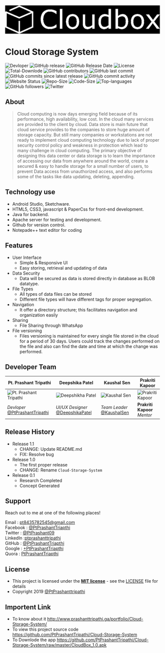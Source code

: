 ![Cloud Storage System](https://raw.githubusercontent.com/PtPrashantTripathi/Cloud-Storage-System/master/Server%20Source%20Code/assets/img/Cloudbox.png)

# Cloud Storage System
![Devloper](https://img.shields.io/badge/Devloper-Pt.%20Prashant%20Tripathi-Success.svg)
![GitHub release](https://img.shields.io/github/release/PtPrashantTripathi/Cloud-Storage-System.svg)
![GitHub Release Date](https://img.shields.io/github/release-date/PtPrashantTripathi/Cloud-Storage-System.svg)
![License](https://img.shields.io/github/license/PtPrashantTripathi/Cloud-Storage-System.svg)
![Total-Downlode](https://img.shields.io/github/downloads/PtPrashantTripathi/Cloud-Storage-System/total.svg)
![GitHub contributors](https://img.shields.io/github/contributors/PtPrashantTripathi/Cloud-Storage-System.svg?color=0&logo=git&logoColor=orange)
![GitHub last commit](https://img.shields.io/github/last-commit/PtPrashantTripathi/Cloud-Storage-System.svg)
![GitHub commits since latest release](https://img.shields.io/github/commits-since/PtPrashantTripathi/Cloud-Storage-System/v2.0.svg)
![GitHub commit activity](https://img.shields.io/github/commit-activity/w/PtPrashantTripathi/Cloud-Storage-System.svg)
![Website Status](https://img.shields.io/website/http/Prashanttripathi.ga.svg?down_message=Down&up_message=Online)
![Repo-Size](https://img.shields.io/github/repo-size/PtPrashantTripathi/Cloud-Storage-System.svg)
![Code-Size](https://img.shields.io/github/languages/code-size/PtPrashantTripathi/Cloud-Storage-System.svg)
![Top-languages](https://img.shields.io/github/languages/top/PtPrashantTripathi/Cloud-Storage-System.svg?color=Blue&logo=java)
![GitHub followers](https://img.shields.io/github/followers/PtPrashantTripathi.svg?label=%20%40PtPrashantTripathi&logo=github)
![Twitter](https://img.shields.io/twitter/follow/PtPrashant09.svg?label=%20%40PtPrashant09&logo=twitter)

## About

>Cloud computing is now days emerging field because of its performance, high availability, low cost. In the cloud many services are provided to the client by cloud. Data store is main future that cloud service provides to the companies to store huge amount of storage capacity. But still many companies or workstations are not ready to implement cloud computing technology due to lack of proper security control policy and weakness in protection which lead to many challenge in cloud computing. The primary objective of designing this data center or data storage is to learn the importance of accessing our data from anywhere around the world, create a secured & easy to handle storage for a small number of users, to prevent Data access from unauthorized access, and also performs some of the tasks like data updating, deleting, appending.   

## Technology use

- Android Studio, Sketchware.
- HTML5, CSS3, javascript & PaperCss for front-end development.
- Java for backend.
- Apache server for testing and development.
- Github for version control.
- Notepade++ text editor for coding

## Features

- User Interface 
   - Simple & Responsive UI
   - Easy storing, retrieval and updating of data   
- Data Security 
   - Data will be secured as data is stored directly in database as BLOB datatype.  
- File Types 
   - All types of data files can be stored  
   - Different file types will have different tags for proper segregation.  
- Navigation  
   - It offer a directory structure; this facilitates navigation and organization easily  
- Sharing 
   - File Sharing through WhatsApp  
- File versioning 
   - Files versioning is maintained for every single file stored in the cloud for a period of 30 days. Users could track the changes performed on the file and also can find the date and time at which the change was performed.

## Developer Team 

|Pt. Prashant Tripathi|Deepshika Patel|Kaushal Sen|Prakriti Kapoor|
|---|---|---|---|
|![Pt. Prashant Tripathi](https://avatars2.githubusercontent.com/u/26687933?s=200&v=4)|![Deepshikha Patel](https://i.stack.imgur.com/GQDtC.jpg)|![Kaushal Sen](https://i.stack.imgur.com/abNLG.jpg)|![Prakriti Kapoor](https://avatars2.githubusercontent.com/u/26687933?s=200&v=4)|
|*Devloper* [@PtPrashantTripathi](http://Prashanttripathi.ga)|*UI/UX Designer* [@DeepshikaPatel](patel.deepshikha426@gmail.com)|*Team Leader* [@KaushalSen](https://linkedin.com/in/kaushal-sen-b48670180)|**Prakriti Kapoor** *Mentor*|

## Release History

* Release 1.1
    * CHANGE: Update README.md 
    * FIX: Resolve bug  
* Release 1.0
    * The first proper release
    * CHANGE: Rename `Cloud-Storage-System` 
* Release 0.1
    * Research Completed
    * Concept Generated

## Support 
Reach out to me at one of the following places!

Email : [pt8435782545@gmail.com](mailto:pt8435782545@gmail.com)<br>
Facebook : [@PtPrashantTriapthi](https://www.facebook.com/PtPrashantTripathi) <br>
Twitter : [@PtPrashant09](https://twitter.com/intent/follow?screen_name=ptprashant09) <br>
LinkedIn :[ptprashanttripathi](https://www.linkedin.com/in/ptprashanttripathi/)<br>
GitHub :  [@PtPrashantTriapthi](https://github.com/PtPrashantTripathi)<br>
Google : [+PtPrashantTriapthi](https://plus.google.com/u/0/117932919291115315316)<br>
Quora : [PtPrashantTriapthi](https://www.quora.com/profile/Pt-Prashant-Tripathi)<br>
                                
## License

- This project is licensed under the **[MIT license](http://opensource.org/licenses/mit-license.php)** - see the [LICENSE](LICENSE) file for details
- Copyright 2019  [@PtPrashanttripathi](http://github.com/PtPrashantTripathi)


## Importent Link 

- To know about it http://www.prashanttripathi.ga/portfolio/Cloud-Storage-System/
- To view this project source code https://github.com/PtPrashantTripathi/Cloud-Storage-System
- To Downlode the app https://github.com/PtPrashantTripathi/Cloud-Storage-System/raw/master/CloudBox_1.0.apk
